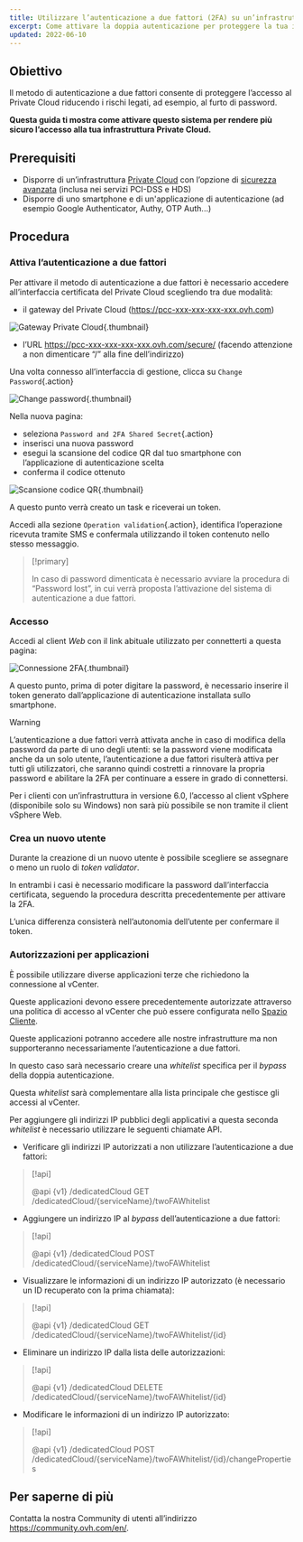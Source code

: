 ```yaml
---
title: Utilizzare l’autenticazione a due fattori (2FA) su un’infrastruttura Private Cloud
excerpt: Come attivare la doppia autenticazione per proteggere la tua infrastruttura
updated: 2022-06-10
---
```


## Obiettivo

Il metodo di autenticazione a due fattori consente di proteggere l’accesso al Private Cloud riducendo i rischi legati, ad esempio, al furto di password.

**Questa guida ti mostra come attivare questo sistema per rendere più sicuro l’accesso alla tua infrastruttura Private Cloud.**
 
## Prerequisiti

- Disporre di un’infrastruttura [Private Cloud](https://www.ovhcloud.com/it/enterprise/products/hosted-private-cloud/) con l’opzione di [sicurezza avanzata](https://www.ovhcloud.com/it/enterprise/products/hosted-private-cloud/safety-compliance/sddc/) (inclusa nei servizi PCI-DSS e HDS)
- Disporre di uno smartphone e di un'applicazione di autenticazione (ad esempio Google Authenticator, Authy, OTP Auth...)

## Procedura

### Attiva l’autenticazione a due fattori

Per attivare il metodo di autenticazione a due fattori è necessario accedere all’interfaccia certificata del Private Cloud scegliendo tra due modalità:
	
- il gateway del Private Cloud (https://pcc-xxx-xxx-xxx-xxx.ovh.com) 

![Gateway Private Cloud](gatewayPCC.jpg){.thumbnail}

- l’URL https://pcc-xxx-xxx-xxx-xxx.ovh.com/secure/ (facendo attenzione a non dimenticare “/” alla fine dell’indirizzo)

Una volta connesso all’interfaccia di gestione, clicca su `Change Password`{.action}

![Change password](selectChangePassword.png){.thumbnail}

Nella nuova pagina:
	
* seleziona `Password and 2FA Shared Secret`{.action}
* inserisci una nuova password 
* esegui la scansione del codice QR dal tuo smartphone con l’applicazione di autenticazione scelta
* conferma il codice ottenuto

![Scansione codice QR](scanQRcode.png){.thumbnail}

A questo punto verrà creato un task e riceverai un token.

Accedi alla sezione `Operation validation`{.action}, identifica l’operazione ricevuta tramite SMS e confermala utilizzando il token contenuto nello stesso messaggio.

> [!primary]
>
> In caso di password dimenticata è necessario avviare la procedura di “Password lost”, in cui verrà proposta l’attivazione del sistema di autenticazione a due fattori. 
>

### Accesso

Accedi al client *Web* con il link abituale utilizzato per connetterti a questa pagina:

![Connessione 2FA](2FAtoken.png){.thumbnail}

A questo punto, prima di poter digitare la password, è necessario inserire il token generato dall’applicazione di autenticazione installata sullo smartphone.

> [!warning]
>
> L’autenticazione a due fattori verrà attivata anche in caso di modifica della password da parte di uno degli utenti: se la password viene modificata anche da un solo utente, l’autenticazione a due fattori risulterà attiva per tutti gli utilizzatori, che saranno quindi costretti a rinnovare la propria password e abilitare la 2FA per continuare a essere in grado di connettersi.
>
> Per i clienti con un’infrastruttura in versione 6.0, l’accesso al client vSphere (disponibile solo su Windows) non sarà più possibile se non tramite il client vSphere Web.
>

### Crea un nuovo utente

Durante la creazione di un nuovo utente è possibile scegliere se assegnare o meno un ruolo di *token validator*.

In entrambi i casi è necessario modificare la password dall’interfaccia certificata, seguendo la procedura descritta precedentemente per attivare la 2FA.

L’unica differenza consisterà nell’autonomia dell’utente per confermare il token.

### Autorizzazioni per applicazioni

È possibile utilizzare diverse applicazioni terze che richiedono la connessione al vCenter.

Queste applicazioni devono essere precedentemente autorizzate attraverso una politica di accesso al vCenter che può essere configurata nello [Spazio Cliente](manager_ovh_private_cloud#sicurezza.).

Queste applicazioni potranno accedere alle nostre infrastrutture ma non supporteranno necessariamente l’autenticazione a due fattori.

In questo caso sarà necessario creare una *whitelist* specifica per il *bypass* della doppia autenticazione.

Questa *whitelist* sarà complementare alla lista principale che gestisce gli accessi al vCenter.

Per aggiungere gli indirizzi IP pubblici degli applicativi a questa seconda *whitelist* è necessario utilizzare le seguenti chiamate API. 

- Verificare gli indirizzi IP autorizzati a non utilizzare l’autenticazione a due fattori:

> [!api]
>
> @api {v1} /dedicatedCloud GET /dedicatedCloud/{serviceName}/twoFAWhitelist
>

- Aggiungere un indirizzo IP al *bypass* dell’autenticazione a due fattori:

> [!api]
>
> @api {v1} /dedicatedCloud POST /dedicatedCloud/{serviceName}/twoFAWhitelist
>

- Visualizzare le informazioni di un indirizzo IP autorizzato (è necessario un ID recuperato con la prima chiamata):

> [!api]
>
> @api {v1} /dedicatedCloud GET /dedicatedCloud/{serviceName}/twoFAWhitelist/{id}
>

- Eliminare un indirizzo IP dalla lista delle autorizzazioni:

> [!api]
>
> @api {v1} /dedicatedCloud DELETE /dedicatedCloud/{serviceName}/twoFAWhitelist/{id}
>

- Modificare le informazioni di un indirizzo IP autorizzato:

> [!api]
>
> @api {v1} /dedicatedCloud POST /dedicatedCloud/{serviceName}/twoFAWhitelist/{id}/changeProperties
>

## Per saperne di più

Contatta la nostra Community di utenti all’indirizzo <https://community.ovh.com/en/>.

